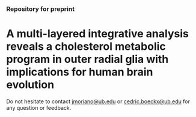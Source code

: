 ### Repository for preprint 
# A multi-layered integrative analysis reveals a cholesterol metabolic program in outer radial glia with implications for human brain evolution

Do not hesitate to contact jmoriano@ub.edu or cedric.boeckx@ub.edu for any question or feedback.
